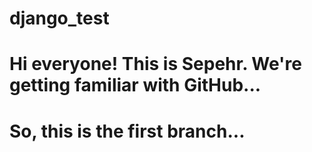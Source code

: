 # django_test

# Hi everyone! This is Sepehr. We're getting familiar with GitHub...

# So, this is the first branch...
